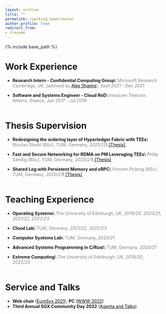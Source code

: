 ```yaml
---
layout: archive
title: ""
permalink: /working_experience/
author_profile: true
redirect_from:
- /resume
---
```


{% include base_path %}


Work Experience
======
- <strong>Research Intern - Confidential Computing Group</strong>\\
    <span style="color:gray">Microsoft Research Cambridge, UK, (advised by [<span style="color:black">Alex Shamis</span>](https://ashamis.github.io/)), *Sept 2021 - Dec 2021*</span>

- <strong>Software and Systems Engineer - Cloud RnD</strong>\\
    <span style="color:gray">Intracom Telecom, Athens, Greece, *Jun 2017 - Jul 2018*</span>
<br/><br/>



Thesis Supervision
======
- <strong>Redesigning the ordering layer of Hyperledger Fabric with TEEs</strong>\\
    <span style="color:gray">Nicolas Strobl (BSc), TUM, Germany, *2021/22*</span>\\
    [<span style="color:black">[Thesis]</span>](https://github.com/TUM-DSE/research-work-archive/blob/main/archive/2022/summer/docs/bsc_strobl_redesigning_the_ordering_layer_of_hyperledger_fabric_with_trusted_execution_environments.pdf)

- <strong>Fast and Secure Networking for RDMA on PM Leveraging TEEs</strong>\\
    <span style="color:gray">Philip Sändig (BSc), TUM, Germany, *2020/21*</span>\\
    [<span style="color:black">[Thesis]</span>](https://dse.in.tum.de/wp-content/uploads/2022/01/BT_SaendigPhilip.pdf)

- <strong>Shared Log with Persistent Memory and eRPC</strong>\\
    <span style="color:gray">Vincent Picking (BSc), TUM, Germany, *2020/21*</span>\\
    [<span style="color:black">[Thesis]</span>](https://dse.in.tum.de/wp-content/uploads/2022/01/BA_Vincent-Picking.pdf)
<br/><br/>


Teaching Experience
======
- <strong>Operating Systems</strong>\\
    <span style="color:gray">The University of Edinburgh, UK, *2019/20, 2020/21, 2021/22, 2022/23*</span>

- <strong>Cloud Lab</strong>\\
    <span style="color:gray">TUM, Germany, *2021/22, 2022/23*</span>

- <strong>Computer Systems Lab</strong>\\
    <span style="color:gray">TUM, Germany, *2020/21*</span>

- <strong>Advanced Systems Programming in C/Rust</strong>\\
    <span style="color:gray">TUM, Germany, *2020/21*</span>

- <strong>Extreme Computing</strong>\\
    <span style="color:gray">The University of Edinburgh, UK, *2019/20, 2022/23*</span>
<br/><br/>

Service and Talks
======
- <strong>Web chair</strong> ([<span style="color:black">EuroSys 2021</span>](https://2021.eurosys.org/)), <strong>PC       </strong> ([<span style="color:black">WWW 2022</span>](https://www2022.thewebconf.org/))
- <strong>Third Annual SGX Community Day 2022</strong> ([<span style="color:black">Agenta and Talks</span>](https://community.intel.com/t5/Blogs/Tech-Innovation/Data-Center/Third-SGX-Community-Day/post/1393177#.YquzBaYuyqI.linkedin))
<br/><br/>
